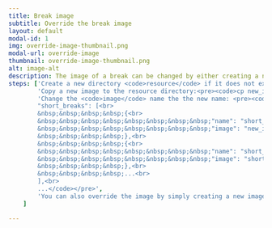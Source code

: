 ```yaml
---
title: Break image
subtitle: Override the break image
layout: default
modal-id: 1
img: override-image-thumbnail.png
modal-url: override-image
thumbnail: override-image-thumbnail.png
alt: image-alt
description: The image of a break can be changed by either creating a new image in the resource directory or by pointing the image to a new one. Make sure that the new image size is within <code>128x128px</code>
steps: ['Create a new directory <code>resource</code> if it does not exist:<pre><code>mkdir ~/.config/safeyes/resource</code></pre>',
		'Copy a new image to the resource directory:<pre><code>cp new_image.png ~/.config/safeyes/resource/new_image.png</code></pre>',
		'Change the <code>image</code> name the the new name: <pre><code>...<br>
		"short_breaks": [<br>
		&nbsp;&nbsp;&nbsp;&nbsp;{<br>
		&nbsp;&nbsp;&nbsp;&nbsp;&nbsp;&nbsp;&nbsp;&nbsp;"name": "short_break_close_eyes",<br>
		&nbsp;&nbsp;&nbsp;&nbsp;&nbsp;&nbsp;&nbsp;&nbsp;"image": "new_image.png"<br>
		&nbsp;&nbsp;&nbsp;&nbsp;},<br>
		&nbsp;&nbsp;&nbsp;&nbsp;{<br>
		&nbsp;&nbsp;&nbsp;&nbsp;&nbsp;&nbsp;&nbsp;&nbsp;"name": "short_break_roll_eyes"<br>
		&nbsp;&nbsp;&nbsp;&nbsp;&nbsp;&nbsp;&nbsp;&nbsp;"image": "short_break_roll_eyes.png"<br>
		&nbsp;&nbsp;&nbsp;&nbsp;},<br>
		&nbsp;&nbsp;&nbsp;&nbsp;...<br>
		],<br>
		...</code></pre>',
		'You can also override the image by simply creating a new image with the same name in the resource directory:<pre><code>cp new_image.png ~/.config/safeyes/resource/short_break_roll_eyes.png</code></pre>'
	]

---
```

